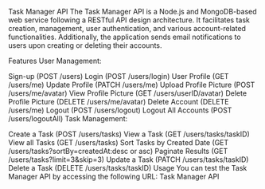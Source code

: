 Task Manager API
The Task Manager API is a Node.js and MongoDB-based web service following a RESTful API design architecture. It facilitates task creation, management, user authentication, and various account-related functionalities. Additionally, the application sends email notifications to users upon creating or deleting their accounts.

Features
User Management:

Sign-up (POST /users)
Login (POST /users/login)
User Profile (GET /users/me)
Update Profile (PATCH /users/me)
Upload Profile Picture (POST /users/me/avatar)
View Profile Picture (GET /users/userID/avatar)
Delete Profile Picture (DELETE /users/me/avatar)
Delete Account (DELETE /users/me)
Logout (POST /users/logout)
Logout All Accounts (POST /users/logoutAll)
Task Management:

Create a Task (POST /users/tasks)
View a Task (GET /users/tasks/taskID)
View all Tasks (GET /users/tasks)
Sort Tasks by Created Date (GET /users/tasks?sortBy=createdAt:desc or asc)
Paginate Results (GET /users/tasks?limit=3&skip=3)
Update a Task (PATCH /users/tasks/taskID)
Delete a Task (DELETE /users/tasks/taskID)
Usage
You can test the Task Manager API by accessing the following URL: Task Manager API
